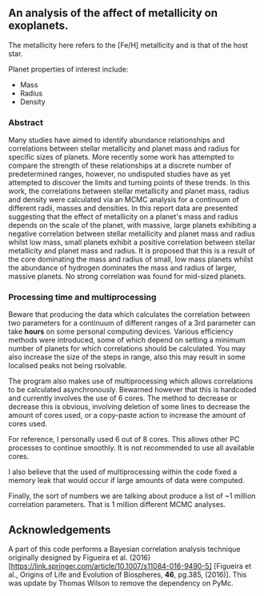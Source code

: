 ## An analysis of the affect of metallicity on exoplanets.

The metallicity here refers to the \[Fe/H\] metallicity and is that of the host star.

Planet properties of interest include:
- Mass
- Radius
- Density

### Abstract
Many studies have aimed to identify abundance relationships and correlations between stellar metallicity and planet mass and radius for specific sizes of planets. More recently some work has attempted to compare the strength of these relationships at a discrete number of predetermined ranges, however, no undisputed studies have as yet attempted to discover the limits and turning points of these trends. In this work, the correlations between stellar metallicity and planet mass, radius and density were calculated via an MCMC analysis for a continuum of different radii, masses and densities. In this report data are presented suggesting that the effect of metallicity on a planet's mass and radius depends on the scale of the planet, with massive, large planets exhibiting a negative correlation between stellar metallicity and planet mass and radius whilst low mass, small planets exhibit a positive correlation between stellar metallicity and planet mass and radius. It is proposed that this is a result of the core dominating the mass and radius of small, low mass planets whilst the abundance of hydrogen dominates the mass and radius of larger, massive planets. No strong correlation was found for mid-sized planets.

### Processing time and multiprocessing
Beware that producing the data which calculates the correlation between two parameters for a continuum of different ranges of a 3rd parameter can take **hours** on some personal computing devices. Various efficiency methods were introduced, some of which depend on setting a minimum number of planets for which correlations should be calculated. You may also increase the size of the steps in range, also this may result in some localised peaks not being rsolvable.

The program also makes use of multiprocessing which allows correlations to be calculated asynchronously. Bewarned however that this is hardcoded and currently involves the use of 6 cores. The method to decrease or decrease this is obvious, involving deletion of some lines to decrease the amount of cores used, or a copy-paste action to increase the amount of cores used.

For reference, I personally used 6 out of 8 cores. This allows other PC processes to continue smoothly. It is not recommended to use all available cores.

I also believe that the used of multiprocessing within the code fixed a memory leak that would occur if large amounts of data were computed.

Finally, the sort of numbers we are talking about produce a list of ~1 million correlation parameters. That is 1 million different MCMC analyses.

## Acknowledgements
A part of this code performs a Bayesian correlation analysis technique originally designed by Figueira et al. (2016)[https://link.springer.com/article/10.1007/s11084-016-9490-5] \[Figueira et al., Origins of Life and Evolution of Biospheres, **46**, pg.385, (2016)\]. This was update by Thomas Wilson to remove the dependency on PyMc.
